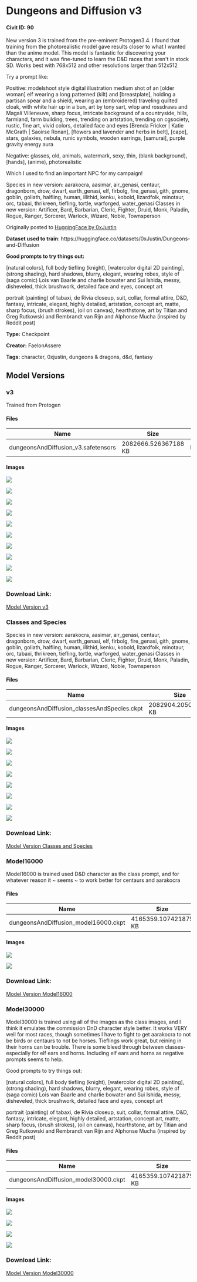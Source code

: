 # Dungeons and Diffusion v3

#### Civit ID: 90

<p>New version 3 is trained from the pre-eminent Protogen3.4. I found that training from the photorealistic model gave results closer to what I wanted than the anime model. This model is fantastic for discovering your characters, and it was fine-tuned to learn the D&amp;D races that aren't in stock SD. Works best with 768x512 and other resolutions larger than 512x512</p><p>Try a prompt like:</p><p>Positive: modelshoot style digital illustration medium shot of an [older woman] elf wearing a long patterned (kilt) and [breastplate], holding a partisan spear and a shield, wearing an (embroidered) traveling quilted cloak, with white hair up in a bun, art by tony sart, wlop and rossdraws and Magali Villeneuve, sharp focus, intricate background of a countryside, hills, farmland, farm building, trees, trending on artstation, trending on cgsociety, rustic, fine art, vivid colors, detailed face and eyes [Brenda Fricker | Katie McGrath | Saoirse Ronan], [flowers and lavender and herbs in belt], [cape], stars, galaxies, nebula, runic symbols, wooden earrings, [samurai], purple gravity energy aura</p><p>Negative: glasses, old, animals, watermark, sexy, thin, (blank background), [hands], (anime), photorealistic</p><p></p><p>Which I used to find an important NPC for my campaign!</p><p></p><p>Species in new version: aarakocra, aasimar, air_genasi, centaur, dragonborn, drow, dwarf, earth_genasi, elf, firbolg, fire_genasi, gith, gnome, goblin, goliath, halfling, human, illithid, kenku, kobold, lizardfolk, minotaur, orc, tabaxi, thrikreen, tiefling, tortle, warforged, water_genasi Classes in new version: Artificer, Bard, Barbarian, Cleric, Fighter, Druid, Monk, Paladin, Rogue, Ranger, Sorcerer, Warlock, Wizard, Noble, Townsperson</p><p></p><p>Originally posted to <a target="_blank" rel="ugc" href="https://huggingface.co/0xJustin/Dungeons-and-Diffusion">HuggingFace by 0xJustin</a></p><p><strong>Dataset used to train</strong>: https://huggingface.co/datasets/0xJustin/Dungeons-and-Diffusion</p><p><strong>Good prompts to try things out:</strong></p><p>[natural colors], full body tiefling (knight), [watercolor digital 2D painting], (strong shading), hard shadows, blurry, elegant, wearing robes, style of (saga comic) Lois van Baarle and charlie bowater and Sui Ishida, messy, disheveled, thick brushwork, detailed face and eyes, concept art</p><p>portrait (painting) of tabaxi, de Rivia closeup, suit, collar, formal attire, D&amp;D, fantasy, intricate, elegant, highly detailed, artstation, concept art, matte, sharp focus, (brush strokes), (oil on canvas), hearthstone, art by Titian and Greg Rutkowski and Rembrandt van Rijn and Alphonse Mucha (inspired by Reddit post)</p>

**Type:** Checkpoint

**Creator:** FaelonAssere

**Tags:** character, 0xjustin, dungeons & dragons, d&d, fantasy

## Model Versions

### v3

<p>Trained from Protogen</p>

#### Files

| Name | Size | Type | Format | Download Url | AutoV1 | AutoV2 | SHA256 | CRC32 | BLAKE3 |
| --- | --- | --- | --- | --- | --- | --- | --- | --- | --- |
| dungeonsAndDiffusion_v3.safetensors | 2082666.526367188 KB | Model | SafeTensor | https://civitai.com/api/download/models/8615 | 3734412F | 937F4A8401 | 937F4A8401E39C1809402EA46BE488ABB9F0683257F51F5A53676E170038C30F | 39F1AB28 | ED676395E60F7B3836A50DE443668EA608F4B9421F2D9A16EC8CED2EA42B3A3D |

#### Images

<p><img src="https://image.civitai.com/xG1nkqKTMzGDvpLrqFT7WA/08150221-392a-4813-2d71-5c49aca30600/width=450/82020.jpeg" /></p>

<p><img src="https://image.civitai.com/xG1nkqKTMzGDvpLrqFT7WA/0339a9cd-780f-4667-6d03-184222fff600/width=450/82019.jpeg" /></p>

<p><img src="https://image.civitai.com/xG1nkqKTMzGDvpLrqFT7WA/d8a35e02-9112-4755-86a7-1683a85bb800/width=450/82018.jpeg" /></p>

<p><img src="https://image.civitai.com/xG1nkqKTMzGDvpLrqFT7WA/8f6ac490-57a6-4094-32bc-f871028b0b00/width=450/82017.jpeg" /></p>

<p><img src="https://image.civitai.com/xG1nkqKTMzGDvpLrqFT7WA/ee219eff-a19d-4a1b-2e57-3d4db771e000/width=450/82016.jpeg" /></p>

<p><img src="https://image.civitai.com/xG1nkqKTMzGDvpLrqFT7WA/0ff9b7d8-2780-4f72-ebd1-fd229e5e3400/width=450/82015.jpeg" /></p>

<p><img src="https://image.civitai.com/xG1nkqKTMzGDvpLrqFT7WA/b136eebb-f456-40ed-2705-50383deeae00/width=450/82014.jpeg" /></p>

<p><img src="https://image.civitai.com/xG1nkqKTMzGDvpLrqFT7WA/d328bb2d-5a37-4593-2e63-646d8786a600/width=450/82013.jpeg" /></p>

<p><img src="https://image.civitai.com/xG1nkqKTMzGDvpLrqFT7WA/ca49fde4-fbaa-4776-6754-95c6ff2c2100/width=450/82012.jpeg" /></p>

<p><img src="https://image.civitai.com/xG1nkqKTMzGDvpLrqFT7WA/57e30d58-81fd-4485-305e-a907c1618100/width=450/82011.jpeg" /></p>

### Download Link:

[Model Version v3](https://civitai.com/api/download/models/8615)

### Classes and Species

<p>Species in new version: aarakocra, aasimar, air_genasi, centaur, dragonborn, drow, dwarf, earth_genasi, elf, firbolg, fire_genasi, gith, gnome, goblin, goliath, halfling, human, illithid, kenku, kobold, lizardfolk, minotaur, orc, tabaxi, thrikreen, tiefling, tortle, warforged, water_genasi Classes in new version: Artificer, Bard, Barbarian, Cleric, Fighter, Druid, Monk, Paladin, Rogue, Ranger, Sorcerer, Warlock, Wizard, Noble, Townsperson﻿</p>

#### Files

| Name | Size | Type | Format | Download Url | AutoV1 | AutoV2 | SHA256 | CRC32 | BLAKE3 |
| --- | --- | --- | --- | --- | --- | --- | --- | --- | --- |
| dungeonsAndDiffusion_classesAndSpecies.ckpt | 2082904.205078125 KB | Model | PickleTensor | https://civitai.com/api/download/models/1359 | 1C113001 | AE98049A52 | AE98049A52D913360A3C6F693280C9F475FE81B3455BA22DB11D3205047CBDE6 | C41606B6 | 7C6FBE0AF8E1D09EA3A3AD41F658A5BAACF17C36FB1AB029D83300576DB179A6 |

#### Images

<p><img src="https://image.civitai.com/xG1nkqKTMzGDvpLrqFT7WA/5c323899-cb6e-4a58-e613-d2c232e4ae00/width=450/11497.jpeg" /></p>

<p><img src="https://image.civitai.com/xG1nkqKTMzGDvpLrqFT7WA/bb0fc53d-fc4a-4bbf-3e02-ce7341308c00/width=450/11496.jpeg" /></p>

<p><img src="https://image.civitai.com/xG1nkqKTMzGDvpLrqFT7WA/007ef4a2-6662-4e0b-1515-4c38302fa700/width=450/11495.jpeg" /></p>

<p><img src="https://image.civitai.com/xG1nkqKTMzGDvpLrqFT7WA/1fd8f3b8-6b28-4189-fdb1-c0779dfc1e00/width=450/11494.jpeg" /></p>

<p><img src="https://image.civitai.com/xG1nkqKTMzGDvpLrqFT7WA/d350e91e-69b2-478a-358c-4bd76e0a2c00/width=450/11493.jpeg" /></p>

<p><img src="https://image.civitai.com/xG1nkqKTMzGDvpLrqFT7WA/050a8eea-9a80-4dea-f7bc-a2f1cd70cb00/width=450/11492.jpeg" /></p>

<p><img src="https://image.civitai.com/xG1nkqKTMzGDvpLrqFT7WA/2d0275a7-8179-465e-f8d3-ebfbd4f33700/width=450/11491.jpeg" /></p>

<p><img src="https://image.civitai.com/xG1nkqKTMzGDvpLrqFT7WA/7a20f9ee-1c5d-4838-a698-dbe956ef2a00/width=450/11490.jpeg" /></p>

### Download Link:

[Model Version Classes and Species](https://civitai.com/api/download/models/1359)

### Model16000

<p>Model16000 is trained used D&amp;D character as the class prompt, and for whatever reason it ~ seems ~ to work better for centaurs and aarakocra</p>

#### Files

| Name | Size | Type | Format | Download Url | AutoV1 | AutoV2 | SHA256 | CRC32 | BLAKE3 |
| --- | --- | --- | --- | --- | --- | --- | --- | --- | --- |
| dungeonsAndDiffusion_model16000.ckpt | 4165359.107421875 KB | Model | PickleTensor | https://civitai.com/api/download/models/101 | B47AD8FE | 9CD001609F | 9CD001609F3A35092D7C2D5141CB45A58AFF51BD983CC98389DC9A82E2261D3E | CB24D926 | 55EC19E3FCB10841A8FCCB14983181917A2130773673184CDF98A31BBF6838C3 |

#### Images

<p><img src="https://image.civitai.com/xG1nkqKTMzGDvpLrqFT7WA/6be6365c-2f60-4504-1703-cb8d26b92000/width=450/682.jpeg" /></p>

<p><img src="https://image.civitai.com/xG1nkqKTMzGDvpLrqFT7WA/19e22ecc-4c0a-4b2f-006b-ea449e871800/width=450/681.jpeg" /></p>

### Download Link:

[Model Version Model16000](https://civitai.com/api/download/models/101)

### Model30000

<p>Model30000 is trained using all of the images as the class images, and I think it emulates the commission DnD character style better. It works VERY well for most races, though sometimes I have to fight to get aarakocra to not be birds or centaurs to not be horses. Tieflings work great, but reining in their horns can be trouble. There is some bleed through between classes- especially for elf ears and horns. Including elf ears and horns as negative prompts seems to help.</p><p>Good prompts to try things out:</p><p>[natural colors], full body tiefling (knight), [watercolor digital 2D painting], (strong shading), hard shadows, blurry, elegant, wearing robes, style of (saga comic) Lois van Baarle and charlie bowater and Sui Ishida, messy, disheveled, thick brushwork, detailed face and eyes, concept art</p><p>portrait (painting) of tabaxi, de Rivia closeup, suit, collar, formal attire, D&amp;D, fantasy, intricate, elegant, highly detailed, artstation, concept art, matte, sharp focus, (brush strokes), (oil on canvas), hearthstone, art by Titian and Greg Rutkowski and Rembrandt van Rijn and Alphonse Mucha (inspired by Reddit post)</p>

#### Files

| Name | Size | Type | Format | Download Url | AutoV1 | AutoV2 | SHA256 | CRC32 | BLAKE3 |
| --- | --- | --- | --- | --- | --- | --- | --- | --- | --- |
| dungeonsAndDiffusion_model30000.ckpt | 4165359.107421875 KB | Model | PickleTensor | https://civitai.com/api/download/models/100 | FDBB23AD | 7FA6437598 | 7FA6437598490166CB7710C8E63AF53B86D8A75F03A46728EE266D2BCBDFB12A | B1C77555 | FB95BA194C5D8A2C1ABE6D72C61C4298253628D8A8ED3BB801B2EE87F59BE380 |

#### Images

<p><img src="https://image.civitai.com/xG1nkqKTMzGDvpLrqFT7WA/3ca94009-3864-4d03-4259-1c73e1db4a00/width=450/677.jpeg" /></p>

<p><img src="https://image.civitai.com/xG1nkqKTMzGDvpLrqFT7WA/5c2e0a02-fe36-4ae0-6d5c-9418e15b1b00/width=450/680.jpeg" /></p>

<p><img src="https://image.civitai.com/xG1nkqKTMzGDvpLrqFT7WA/68e00606-9d9c-433a-a24e-e84751dbb700/width=450/679.jpeg" /></p>

<p><img src="https://image.civitai.com/xG1nkqKTMzGDvpLrqFT7WA/1dfff2ce-a7cd-4bb4-06af-c815f50fe500/width=450/678.jpeg" /></p>

### Download Link:

[Model Version Model30000](https://civitai.com/api/download/models/100)

